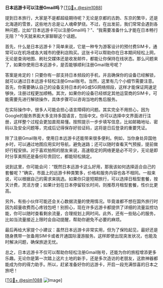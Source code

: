 **日本远游卡可以注册Gmail吗？**[[TG💪+ @esim1088](https://t.me/s/esim1088)]

提到日本旅行，大家是不是都超级期待呢？无论是京都的古韵、东京的繁华，还是北海道的雪景，这些地方总是让人魂牵梦绕。不过，在出发前，我们常常会遇到各种问题，比如“日本远游卡可以注册Gmail吗？”、“我需要准备什么才能在日本畅行无阻？”今天就来和大家聊聊这个话题。

首先，什么是日本远游卡？简单来说，它是一种专为游客设计的预付费SIM卡，通常可以在机场或各大城市的便利店购买。这张卡可以帮助你在日本期间轻松上网，无论是查询地图、刷社交媒体还是收发邮件，都能让你保持在线状态。那么问题来了，如果你使用日本远游卡，是否能够顺利注册Gmail账号呢？

答案是肯定的！只要你有一部支持日本频段的手机，并且确保你的设备已经解锁，就可以通过日本远游卡轻松注册Gmail账号。当然，这里有几个小细节需要注意。首先，你需要确认自己的设备支持日本的4G或5G网络频段，这样才能保证网速足够快，注册过程更加顺畅。其次，如果你的设备已经绑定其他运营商的SIM卡，可能需要先进行解锁操作，具体步骤可以咨询当地的售后服务。

在实际操作中，很多人可能会担心语言障碍的问题。其实完全不用担心，因为Google的服务界面大多支持多国语言，包括中文。你可以选择中文界面进行注册，这样整个过程会更加直观易懂。按照提示一步步填写信息，比如邮箱地址、密码以及安全问题等，完成后记得保存好验证码，这将是日后登录的重要凭证。

除了注册Gmail账号，使用日本远游卡还能带来很多便利。例如，当你身处异国他乡时，可以通过地图应用实时导航，避免迷路；还可以随时查看天气预报，提前做好行程安排。对于喜欢拍照的朋友来说，高速稳定的网络更是必不可少，无论是即时分享美照还是备份珍贵回忆，都能轻松搞定。

说到这里，你可能会问：“既然日本远游卡这么好用，那我该如何选择适合自己的套餐呢？”确实，市面上的远游卡种类繁多，价格和服务内容也各不相同。一般来说，可以根据自己的需求来挑选。如果你只是短期旅行，可以选择日租型套餐，按天计费，灵活方便；如果计划在日本停留较长时间，则推荐月租型套餐，性价比更高。

另外，有些小伙伴可能还会关心数据流量的使用情况。毕竟谁都不想在国外旅行时因为超量收费而心疼钱包吧！别担心，现在许多远游卡都提供了详细的流量监控功能，你可以随时查看剩余流量，合理规划上网时间。此外，还有一些贴心的服务，比如当流量接近上限时会自动提醒，帮助你避免不必要的麻烦。

最后再给大家提个小建议：虽然日本远游卡非常实用，但为了保险起见，最好还是随身携带一张备用SIM卡或者开通国际漫游服务。这样即使出现突发状况，也能及时解决问题，确保旅途无忧。

总之，日本远游卡不仅可以帮助你轻松注册Gmail账号，还能为你的旅程增添更多乐趣。无论你是第一次踏上这片土地的新手，还是多次造访的老朋友，这款神器都能成为你的得力助手。所以，赶紧准备好你的远游卡，开启一段充满惊喜的日本之旅吧！

[[TG💪+ @esim1088](https://t.me/s/esim1088) ![Image](https://i.postimg.cc/4NQfJmqS/Snipaste-2025-05-13-00-14-12.png)]